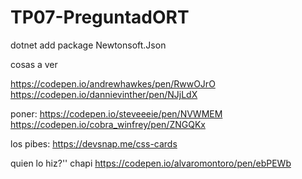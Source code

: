 # TP07-PreguntadORT
dotnet add package Newtonsoft.Json

cosas a ver

https://codepen.io/andrewhawkes/pen/RwwOJrO
https://codepen.io/dannievinther/pen/NJjLdX

poner:
https://codepen.io/steveeeie/pen/NVWMEM
https://codepen.io/cobra_winfrey/pen/ZNGQKx

los pibes:
https://devsnap.me/css-cards


quien lo hiz?'' chapi
https://codepen.io/alvaromontoro/pen/ebPEWb